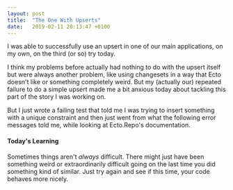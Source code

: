 ```yaml
---
layout: post
title:  "The One With Upserts"
date:   2019-02-11 20:13:47 +0100
---
```


I was able to successfully use an upsert in one of our main applications, on my own, on the third (or so) try today.

I think my problems before actually had nothing to do with the upsert itself but were always another problem, like using changesets in a way that Ecto doesn't like or something completely weird. But my (actually our) repeated failure to do a simple upsert made me a bit anxious today about tackling this part of the story I was working on.

But I just wrote a failing test that told me I was trying to insert something with a unique constraint and then just went from what the following error messages told me, while looking at Ecto.Repo's documentation.

#### Today's Learning 
Sometimes things aren't *always* difficult. There might just have been something weird or extraordinarily difficult going on the last time you did something kind of similar. Just try again and see if this time, your code behaves more nicely.
